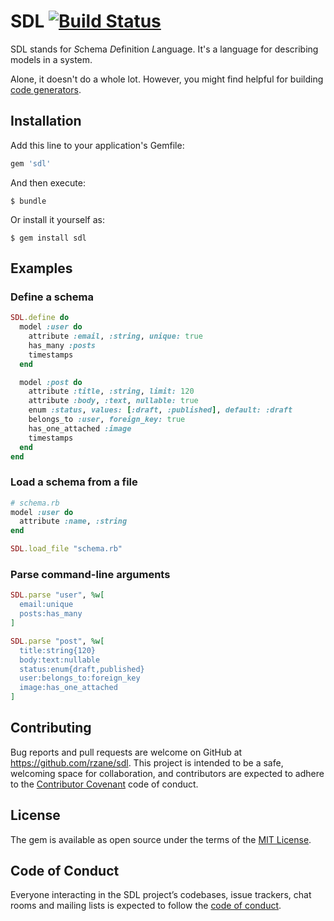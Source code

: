 # SDL [![Build Status](https://travis-ci.org/rzane/sdl.svg?branch=master)](https://travis-ci.org/rzane/sdl)

SDL stands for *S*chema *D*efinition *L*anguage. It's a language for describing models in a system.

Alone, it doesn't do a whole lot. However, you might find helpful for building [code generators](https://github.com/rzane/geny).

## Installation

Add this line to your application's Gemfile:

```ruby
gem 'sdl'
```

And then execute:

    $ bundle

Or install it yourself as:

    $ gem install sdl

## Examples

### Define a schema

```ruby
SDL.define do
  model :user do
    attribute :email, :string, unique: true
    has_many :posts
    timestamps
  end

  model :post do
    attribute :title, :string, limit: 120
    attribute :body, :text, nullable: true
    enum :status, values: [:draft, :published], default: :draft
    belongs_to :user, foreign_key: true
    has_one_attached :image
    timestamps
  end
end
```

### Load a schema from a file

```ruby
# schema.rb
model :user do
  attribute :name, :string
end
```

```ruby
SDL.load_file "schema.rb"
```

### Parse command-line arguments

```ruby
SDL.parse "user", %w[
  email:unique
  posts:has_many
]

SDL.parse "post", %w[
  title:string{120}
  body:text:nullable
  status:enum{draft,published}
  user:belongs_to:foreign_key
  image:has_one_attached
]
```

## Contributing

Bug reports and pull requests are welcome on GitHub at https://github.com/rzane/sdl. This project is intended to be a safe, welcoming space for collaboration, and contributors are expected to adhere to the [Contributor Covenant](http://contributor-covenant.org) code of conduct.

## License

The gem is available as open source under the terms of the [MIT License](https://opensource.org/licenses/MIT).

## Code of Conduct

Everyone interacting in the SDL project’s codebases, issue trackers, chat rooms and mailing lists is expected to follow the [code of conduct](https://github.com/rzane/sdl/blob/master/CODE_OF_CONDUCT.md).
